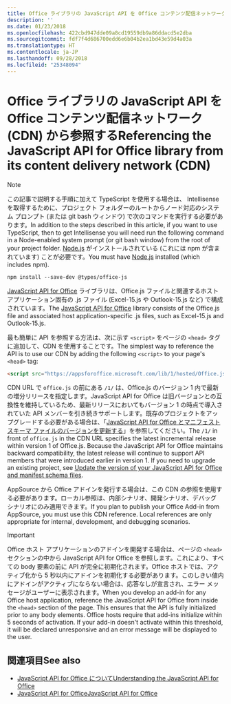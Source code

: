 ```yaml
---
title: Office ライブラリの JavaScript API を Office コンテンツ配信ネットワーク (CDN) から参照する
description: ''
ms.date: 01/23/2018
ms.openlocfilehash: 422cbd947dde09a8cd19559db9a86ddacd5e2dba
ms.sourcegitcommit: fdf7f4d686700edd6e6b04b2ea1bd43e59d4a03a
ms.translationtype: HT
ms.contentlocale: ja-JP
ms.lasthandoff: 09/28/2018
ms.locfileid: "25348094"
---
```

# <a name="referencing-the-javascript-api-for-office-library-from-its-content-delivery-network-cdn"></a><span data-ttu-id="ea8c0-102">Office ライブラリの JavaScript API を Office コンテンツ配信ネットワーク (CDN) から参照する</span><span class="sxs-lookup"><span data-stu-id="ea8c0-102">Referencing the JavaScript API for Office library from its content delivery network (CDN)</span></span>

> [!NOTE]
> <span data-ttu-id="ea8c0-103">この記事で説明する手順に加えて TypeScript を使用する場合は、 Intellisense を取得するために、プロジェクト フォルダーのルートからノード対応のシステム プロンプト (または git bash ウィンドウ) で次のコマンドを実行する必要があります。</span><span class="sxs-lookup"><span data-stu-id="ea8c0-103">In addition to the steps described in this article, if you want to use TypeScript, then to get Intellisense you will need run the following command in a Node-enabled system prompt (or git bash window) from the root of your project folder.</span></span> <span data-ttu-id="ea8c0-104"> [Node.js](https://nodejs.org) がインストールされている (これには npm が含まれています) ことが必要です。</span><span class="sxs-lookup"><span data-stu-id="ea8c0-104">You must have [Node.js](https://nodejs.org) installed (which includes npm).</span></span>
> 
> ```
> npm install --save-dev @types/office-js
> ```

<span data-ttu-id="ea8c0-105">[JavaScript API for Office](https://docs.microsoft.com/javascript/office/javascript-api-for-office?view=office-js) ライブラリは、Office.js ファイルと関連するホスト アプリケーション固有の .js ファイル (Excel-15.js や Outlook-15.js など) で構成されています。</span><span class="sxs-lookup"><span data-stu-id="ea8c0-105">The [JavaScript API for Office](https://docs.microsoft.com/javascript/office/javascript-api-for-office?view=office-js) library consists of the Office.js file and associated host application-specific .js files, such as Excel-15.js and Outlook-15.js.</span></span> 


<span data-ttu-id="ea8c0-106">最も簡単に API を参照する方法は、次に示す `<script>` をページの `<head>` タグに追加して、CDN を使用することです。</span><span class="sxs-lookup"><span data-stu-id="ea8c0-106">The simplest way to reference the API is to use our CDN by adding the following `<script>` to your page's `<head>` tag:</span></span>  

```html
<script src="https://appsforoffice.microsoft.com/lib/1/hosted/Office.js" type="text/javascript"></script>
```

<span data-ttu-id="ea8c0-p102">CDN URL で `office.js` の前にある `/1/` は、Office.js のバージョン 1 内で最新の増分リリースを指定します。JavaScript API for Office は旧バージョンとの互換性を維持しているため、最新リリースにおいてもバージョン 1 の時点で導入されていた API メンバーを引き続きサポートします。既存のプロジェクトをアップグレードする必要がある場合は、「[JavaScript API for Office とマニフェスト スキーマ ファイルのバージョンを更新する](update-your-javascript-api-for-office-and-manifest-schema-version.md)」を参照してください。</span><span class="sxs-lookup"><span data-stu-id="ea8c0-p102">The  `/1/` in front of `office.js` in the CDN URL specifies the latest incremental release within version 1 of Office.js. Because the JavaScript API for Office maintains backward compatibility, the latest release will continue to support API members that were introduced earlier in version 1. If you need to upgrade an existing project, see [Update the version of your JavaScript API for Office and manifest schema files](update-your-javascript-api-for-office-and-manifest-schema-version.md).</span></span> 

<span data-ttu-id="ea8c0-p103">AppSource から Office アドインを発行する場合は、この CDN の参照を使用する必要があります。ローカル参照は、内部シナリオ、開発シナリオ、デバッグ シナリオにのみ適用できます。</span><span class="sxs-lookup"><span data-stu-id="ea8c0-p103">If you plan to publish your Office Add-in from AppSource, you must use this CDN reference. Local references are only appropriate for internal, development, and debugging scenarios.</span></span>

> [!IMPORTANT]
>  <span data-ttu-id="ea8c0-p104">Office ホスト アプリケーションのアドインを開発する場合は、ページの `<head>` セクションの中から JavaScript API for Office を参照します。これにより、すべての body 要素の前に API が完全に初期化されます。Office ホストでは、アクティブ化から 5 秒以内にアドインを初期化する必要があります。このしきい値内にアドインがアクティブにならない場合は、応答なしが宣言され、エラー メッセージがユーザーに表示されます。</span><span class="sxs-lookup"><span data-stu-id="ea8c0-p104">When you develop an add-in for any Office host application, reference the JavaScript API for Office from inside the `<head>` section of the page. This ensures that the API is fully initialized prior to any body elements. Office hosts require that add-ins initialize within 5 seconds of activation. If your add-in doesn't activate within this threshold, it will be declared unresponsive and an error message will be displayed to the user.</span></span>       

## <a name="see-also"></a><span data-ttu-id="ea8c0-116">関連項目</span><span class="sxs-lookup"><span data-stu-id="ea8c0-116">See also</span></span>

- [<span data-ttu-id="ea8c0-117">JavaScript API for Office について</span><span class="sxs-lookup"><span data-stu-id="ea8c0-117">Understanding the JavaScript API for Office</span></span>](understanding-the-javascript-api-for-office.md)    
- [<span data-ttu-id="ea8c0-118">JavaScript API for Office</span><span class="sxs-lookup"><span data-stu-id="ea8c0-118">JavaScript API for Office</span></span>](https://docs.microsoft.com/javascript/office/javascript-api-for-office?view=office-js)
    
